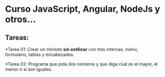 # Curso JavaScript, Angular, NodeJs y otros...

## Tareas:
*Tarea 01: Crear un minisite **sin estilizar** con tres internas, menú, formulario, tablas y encabezados.

*Tarea 02: Programa que pida dos números y que diga cúal es el mayor, el menor ò si son iguales.
